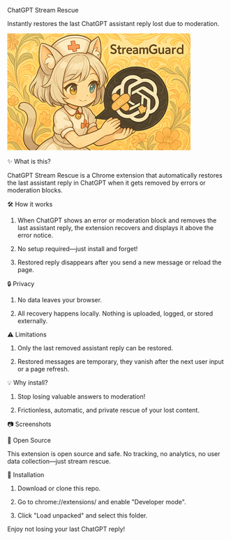 ChatGPT Stream Rescue

Instantly restores the last ChatGPT assistant reply lost due to moderation.

<img src="images/Promotion icon.png" alt="promo" width="420"/>

✨ What is this?

ChatGPT Stream Rescue is a Chrome extension that automatically restores the last assistant reply in ChatGPT when it gets removed by errors or moderation blocks.

🛠️ How it works

1. When ChatGPT shows an error or moderation block and removes the last assistant reply, the extension recovers and displays it above the error notice.

2. No setup required—just install and forget!

3. Restored reply disappears after you send a new message or reload the page.

🔒 Privacy

1. No data leaves your browser.

2. All recovery happens locally. Nothing is uploaded, logged, or stored externally.

⚠️ Limitations

1. Only the last removed assistant reply can be restored.

2. Restored messages are temporary, they vanish after the next user input or a page refresh.

💡 Why install?

1. Stop losing valuable answers to moderation!

2. Frictionless, automatic, and private rescue of your lost content.

📷 Screenshots
<!-- [screenshot](screenshot1.png) ![screenshot](screenshot2.png) -->
🐾 Open Source

This extension is open source and safe.
No tracking, no analytics, no user data collection—just stream rescue.

🚀 Installation

1. Download or clone this repo.

2. Go to chrome://extensions/ and enable "Developer mode".

3. Click "Load unpacked" and select this folder.

Enjoy not losing your last ChatGPT reply!
